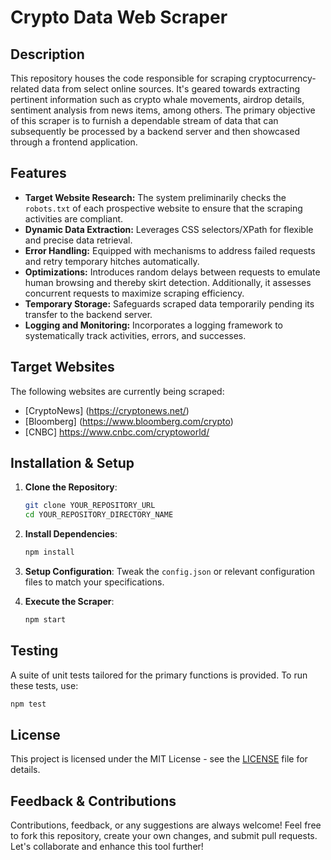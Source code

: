 # Crypto Data Web Scraper

## Description

This repository houses the code responsible for scraping cryptocurrency-related data from select online sources. It's geared towards extracting pertinent information such as crypto whale movements, airdrop details, sentiment analysis from news items, among others. The primary objective of this scraper is to furnish a dependable stream of data that can subsequently be processed by a backend server and then showcased through a frontend application.

## Features

- **Target Website Research:** The system preliminarily checks the `robots.txt` of each prospective website to ensure that the scraping activities are compliant.
- **Dynamic Data Extraction:** Leverages CSS selectors/XPath for flexible and precise data retrieval.
- **Error Handling:** Equipped with mechanisms to address failed requests and retry temporary hitches automatically.
- **Optimizations:** Introduces random delays between requests to emulate human browsing and thereby skirt detection. Additionally, it assesses concurrent requests to maximize scraping efficiency.
- **Temporary Storage:** Safeguards scraped data temporarily pending its transfer to the backend server.
- **Logging and Monitoring:** Incorporates a logging framework to systematically track activities, errors, and successes.

## Target Websites

The following websites are currently being scraped:
- [CryptoNews] (https://cryptonews.net/)
- [Bloomberg] (https://www.bloomberg.com/crypto)
- [CNBC] https://www.cnbc.com/cryptoworld/

## Installation & Setup

1. **Clone the Repository**:
    ```bash
    git clone YOUR_REPOSITORY_URL
    cd YOUR_REPOSITORY_DIRECTORY_NAME
    ```

2. **Install Dependencies**:
    ```bash
    npm install
    ```

3. **Setup Configuration**: Tweak the `config.json` or relevant configuration files to match your specifications.

4. **Execute the Scraper**:
    ```bash
    npm start
    ```

## Testing

A suite of unit tests tailored for the primary functions is provided. To run these tests, use:

```bash
npm test
```

## License

This project is licensed under the MIT License - see the [LICENSE](LICENSE) file for details.

## Feedback & Contributions

Contributions, feedback, or any suggestions are always welcome! Feel free to fork this repository, create your own changes, and submit pull requests. Let's collaborate and enhance this tool further!